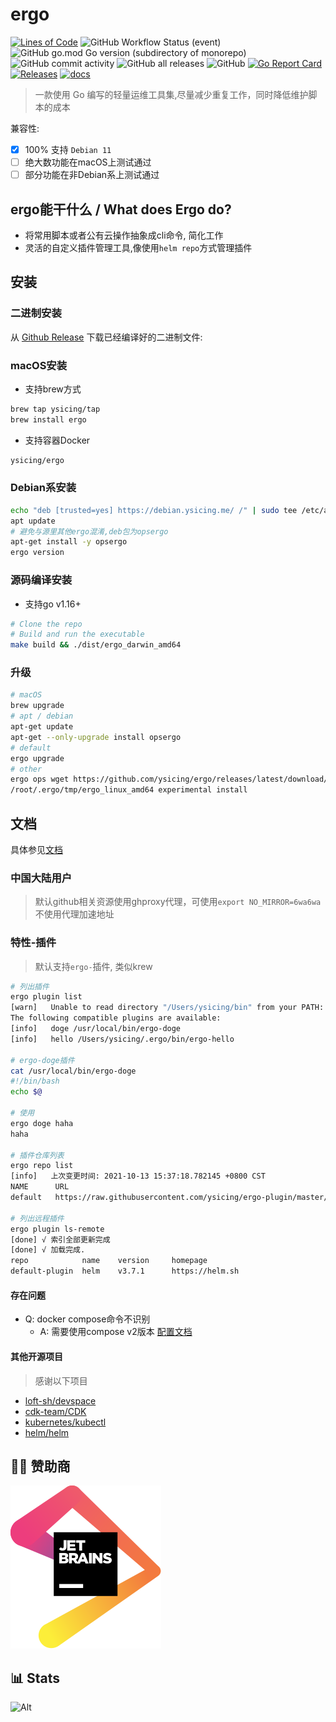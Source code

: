 # ergo

[![Lines of Code](https://sonarcloud.io/api/project_badges/measure?project=ysicing_ergo&metric=ncloc)](https://sonarcloud.io/dashboard?id=ysicing_ergo)
![GitHub Workflow Status (event)](https://img.shields.io/github/workflow/status/ysicing/ergo/tag?style=flat-square)
![GitHub go.mod Go version (subdirectory of monorepo)](https://img.shields.io/github/go-mod/go-version/ysicing/ergo?filename=go.mod&style=flat-square)
![GitHub commit activity](https://img.shields.io/github/commit-activity/w/ysicing/ergo?style=flat-square)
![GitHub all releases](https://img.shields.io/github/downloads/ysicing/ergo/total?style=flat-square)
![GitHub](https://img.shields.io/github/license/ysicing/ergo?style=flat-square)
[![Go Report Card](https://goreportcard.com/badge/github.com/ysicing/ergo)](https://goreportcard.com/report/github.com/ysicing/ergo)
[![Releases](https://img.shields.io/github/release-pre/ysicing/ergo.svg)](https://github.com/ysicing/ergo/releases)
[![docs](https://img.shields.io/badge/docs-done-green)](https://ysicing.github.io/ergo/)

> 一款使用 Go 编写的轻量运维工具集,尽量减少重复工作，同时降低维护脚本的成本

兼容性:

- [x] 100% 支持 `Debian 11`
- [ ] 绝大数功能在macOS上测试通过
- [ ] 部分功能在非Debian系上测试通过

## ergo能干什么 / What does Ergo do?

- 将常用脚本或者公有云操作抽象成cli命令, 简化工作
- 灵活的自定义插件管理工具,像使用`helm repo`方式管理插件

## 安装

### 二进制安装

从 [Github Release](https://github.com/ysicing/ergo/releases) 下载已经编译好的二进制文件: 

### macOS安装

- 支持brew方式

```bash
brew tap ysicing/tap
brew install ergo
```

- 支持容器Docker

```bash
ysicing/ergo
```

### Debian系安装

```bash
echo "deb [trusted=yes] https://debian.ysicing.me/ /" | sudo tee /etc/apt/sources.list.d/ergo.list
apt update
# 避免与源里其他ergo混淆,deb包为opsergo
apt-get install -y opsergo
ergo version
```

### 源码编译安装

- 支持go v1.16+

```bash
# Clone the repo
# Build and run the executable
make build && ./dist/ergo_darwin_amd64 
```

### 升级

```bash
# macOS
brew upgrade
# apt / debian
apt-get update
apt-get --only-upgrade install opsergo
# default
ergo upgrade
# other
ergo ops wget https://github.com/ysicing/ergo/releases/latest/download/ergo_linux_amd64
/root/.ergo/tmp/ergo_linux_amd64 experimental install
```

## 文档

具体参见[文档](./docs/index.md)

### 中国大陆用户

> 默认github相关资源使用ghproxy代理，可使用`export NO_MIRROR=6wa6wa`不使用代理加速地址

### 特性-插件

> 默认支持`ergo-`插件, 类似krew

```bash
# 列出插件
ergo plugin list
[warn]   Unable to read directory "/Users/ysicing/bin" from your PATH: open /Users/ysicing/bin: no such file or directory. Skipping...
The following compatible plugins are available:
[info]   doge /usr/local/bin/ergo-doge
[info]   hello /Users/ysicing/.ergo/bin/ergo-hello

# ergo-doge插件
cat /usr/local/bin/ergo-doge                                   
#!/bin/bash
echo $@

# 使用
ergo doge haha  
haha

# 插件仓库列表
ergo repo list
[info]   上次变更时间: 2021-10-13 15:37:18.782145 +0800 CST
NAME      URL                                                           
default   https://raw.githubusercontent.com/ysicing/ergo-plugin/master/default.yaml

# 列出远程插件
ergo plugin ls-remote 
[done] √ 索引全部更新完成
[done] √ 加载完成.
repo          	name 	version  	homepage                           	desc                                            	url
default-plugin	helm 	v3.7.1   	https://helm.sh                    	The Kubernetes Package Manager                  	https://get.helm.sh/helm-v3.7.1-linux-amd64.tar.gz
```

#### 存在问题

- Q: docker compose命令不识别
  - A: 需要使用compose v2版本 [配置文档](https://github.com/docker/compose#linux)

#### 其他开源项目

> 感谢以下项目

- [loft-sh/devspace](https://github.com/loft-sh/devspace)
- [cdk-team/CDK](https://github.com/cdk-team/CDK)
- [kubernetes/kubectl](https://github.com/kubernetes/kubernetes)
- [helm/helm](https://github.com/helm/helm)

## 🎉🎉 赞助商

[![jetbrains](docs/jetbrains.svg)](https://www.jetbrains.com/?from=ergo)

## 📊 Stats

![Alt](https://repobeats.axiom.co/api/embed/7067f86501e4c17c2f638dcc419df0a047b01208.svg "Repobeats analytics image")